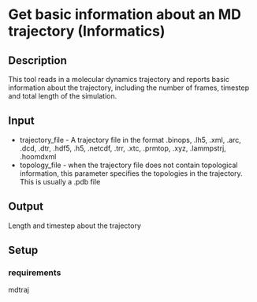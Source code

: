 # Get basic information about an MD trajectory (Informatics)

## Description
This tool reads in a molecular dynamics trajectory and reports basic information about the trajectory, including the number of frames, timestep and total length of the simulation.

## Input
* trajectory_file - A trajectory file in the format .binops, .lh5, .xml, .arc, .dcd, .dtr, .hdf5, .h5, .netcdf, .trr, .xtc, .prmtop, .xyz, .lammpstrj, .hoomdxml
* topology_file - when the trajectory file does not contain topological information, this parameter specifies the topologies in the trajectory. This is usually a .pdb file

## Output
Length and timestep about the trajectory

## Setup
### requirements
mdtraj